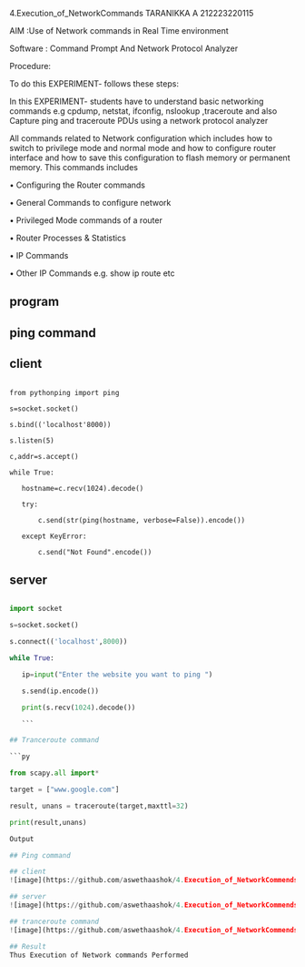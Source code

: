 4.Execution_of_NetworkCommands
 TARANIKKA  A
 212223220115

 AIM :Use of Network commands in Real Time environment
 
 Software : Command Prompt And Network Protocol Analyzer
 
 Procedure:
 
 To do this EXPERIMENT- follows these steps:
 
 In this EXPERIMENT- students have to understand basic networking commands e.g
 cpdump, netstat, ifconfig, nslookup ,traceroute and also Capture ping and traceroute PDUs
 using a network protocol analyzer
 
 All commands related to Network configuration which includes how to switch to privilege
 mode and normal mode and how to configure router interface and how to save this
 configuration to flash memory or permanent memory.
 This commands includes

 • Configuring the Router commands
 
 • General Commands to configure network
 
 • Privileged Mode commands of a router
 
 • Router Processes & Statistics
 
 • IP Commands
 
 • Other IP Commands e.g. show ip route etc
 ## program
 ## ping command
 ## client
 
 ```import socket 
 
from pythonping import ping 

s=socket.socket() 

s.bind(('localhost'8000)) 

s.listen(5) 

c,addr=s.accept() 

while True: 

    hostname=c.recv(1024).decode() 
    
    try: 
    
        c.send(str(ping(hostname, verbose=False)).encode()) 
        
    except KeyError: 
    
        c.send("Not Found".encode())
```
        
 ## server
 
 ```py

 import socket

s=socket.socket()

s.connect(('localhost',8000))

while True:

    ip=input("Enter the website you want to ping ")

    s.send(ip.encode())

    print(s.recv(1024).decode())

    ```

 ## Tranceroute command

 ```py

 from scapy.all import*

target = ["www.google.com"]

result, unans = traceroute(target,maxttl=32)

print(result,unans)

Output

## Ping command

## client
![image](https://github.com/aswethaashok/4.Execution_of_NetworkCommends/assets/149987410/f38cc423-7fbc-4d7c-84ad-9955709037c4)

## server
![image](https://github.com/aswethaashok/4.Execution_of_NetworkCommends/assets/149987410/ef30a767-f917-494b-b793-41b1c66a66e4)

## tranceroute command
![image](https://github.com/aswethaashok/4.Execution_of_NetworkCommends/assets/149987410/8dc43da5-86ea-4418-837f-5d0a14f9a065)

## Result
Thus Execution of Network commands Performed
